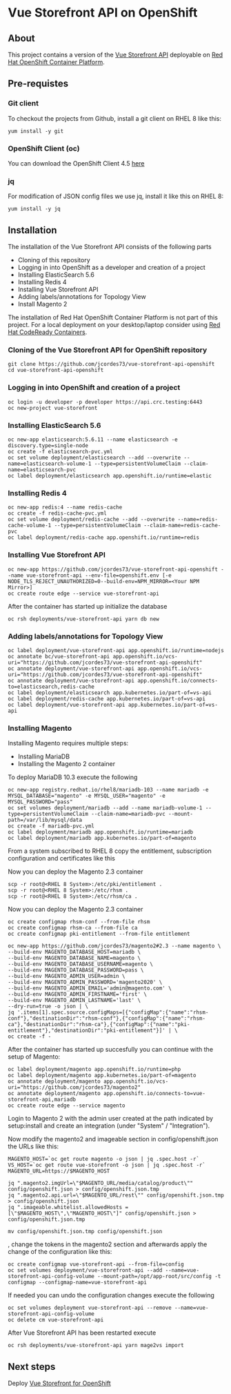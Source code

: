 # Vue Storefront API on OpenShift

## About

This project contains a version of the [Vue Storefront API](https://github.com/DivanteLtd/vue-storefront-api) deployable on [Red Hat OpenShift Container Platform](https://www.openshift.com/products/container-platform).

## Pre-requistes

### Git client

To checkout the projects from Github, install a git client on RHEL 8 like this:

	yum install -y git

### OpenShift Client (oc)

You can download the OpenShift Client 4.5 [here](https://mirror.openshift.com/pub/openshift-v4/clients/oc/4.5/linux/oc.tar.gz)

### jq

For modification of JSON config files we use jq, install it like this on RHEL 8:

	yum install -y jq

## Installation

The installation of the Vue Storefront API consists of the following parts

- Cloning of this repository
- Logging in into OpenShift as a developer and creation of a project
- Installing ElasticSearch 5.6
- Installing Redis 4
- Installing Vue Storefront API
- Adding labels/annotations for Topology View
- Install Magento 2

The installation of Red Hat OpenShift Container Platform is not part of this project. For a local deployment on your desktop/laptop consider using [Red Hat CodeReady Containers](https://developers.redhat.com/products/codeready-containers/overview).

### Cloning of the Vue Storefront API for OpenShift repository

	git clone https://github.com/jcordes73/vue-storefront-api-openshift
	cd vue-storefront-api-openshift

### Logging in into OpenShift and creation of a project

	oc login -u developer -p developer https://api.crc.testing:6443
	oc new-project vue-storefront

### Installing ElasticSearch 5.6

	oc new-app elasticsearch:5.6.11 --name elasticsearch -e discovery.type=single-node
	oc create -f elasticsearch-pvc.yml
	oc set volume deployment/elasticsearch --add --overwrite --name=elasticsearch-volume-1 --type=persistentVolumeClaim --claim-name=elasticsearch-pvc
	oc label deployment/elasticsearch app.openshift.io/runtime=elastic

### Installing Redis 4

	oc new-app redis:4 --name redis-cache
	oc create -f redis-cache-pvc.yml
	oc set volume deployment/redis-cache --add --overwrite --name=redis-cache-volume-1 --type=persistentVolumeClaim --claim-name=redis-cache-pvc
	oc label deployment/redis-cache app.openshift.io/runtime=redis

### Installing Vue Storefront API

	oc new-app https://github.com/jcordes73/vue-storefront-api-openshift --name vue-storefront-api --env-file=openshift.env [-e NODE_TLS_REJECT_UNAUTHORIZED=0--build-env=NPM_MIRROR=<Your NPM Mirror>]
	oc create route edge --service vue-storefront-api

After the container has started up initialize the database

	oc rsh deployments/vue-storefront-api yarn db new

### Adding labels/annotations for Topology View

	oc label deployment/vue-storefront-api app.openshift.io/runtime=nodejs
	oc annotate bc/vue-storefront-api app.openshift.io/vcs-uri="https://github.com/jcordes73/vue-storefront-api-openshift"
	oc annotate deployment/vue-storefront-api app.openshift.io/vcs-uri="https://github.com/jcordes73/vue-storefront-api-openshift"
	oc annotate deployment/vue-storefront-api app.openshift.io/connects-to=elasticsearch,redis-cache
	oc label deployment/elasticsearch app.kubernetes.io/part-of=vs-api
	oc label deployment/redis-cache app.kubernetes.io/part-of=vs-api
	oc label deployment/vue-storefront-api app.kubernetes.io/part-of=vs-api

### Installing Magento

Installing Magento requires multiple steps:

- Installing MariaDB
- Installing the Magento 2 container

To deploy MariaDB 10.3 execute the following

	oc new-app registry.redhat.io/rhel8/mariadb-103 --name mariadb -e MYSQL_DATABASE="magento" -e MYSQL_USER="magento" -e MYSQL_PASSWORD="pass"
	oc set volumes deployment/mariadb --add --name mariadb-volume-1 --type=persistentVolumeClaim --claim-name=mariadb-pvc --mount-path=/var/lib/mysql/data
	oc create -f mariadb-pvc.yml
	oc label deployment/mariadb app.openshift.io/runtime=mariadb
	oc label deployment/mariadb app.kubernetes.io/part-of=magento

From a system subscribed to RHEL 8 copy the entitlement, subscription configuration and certificates like this

Now you can deploy the Magento 2.3 container

	scp -r root@<RHEL 8 System>:/etc/pki/entitlement .
	scp -r root@<RHEL 8 System>:/etc/rhsm .
	scp -r root@<RHEL 8 System>:/etc/rhsm/ca .

Now you can deploy the Magento 2.3 container

	oc create configmap rhsm-conf --from-file rhsm
	oc create configmap rhsm-ca --from-file ca
	oc create configmap pki-entitlement --from-file entitlement

	oc new-app https://github.com/jcordes73/magento2#2.3 --name magento \
	--build-env MAGENTO_DATABASE_HOST=mariadb \
	--build-env MAGENTO_DATABASE_NAME=magento \
	--build-env MAGENTO_DATABASE_USERNAME=magento \
	--build-env MAGENTO_DATABASE_PASSWORD=pass \
	--build-env MAGENTO_ADMIN_USER=admin \
	--build-env MAGENTO_ADMIN_PASSWORD='magento2020' \
	--build-env MAGENTO_ADMIN_EMAIL='admin@magento.com' \
	--build-env MAGENTO_ADMIN_FIRSTNAME='first' \
	--build-env MAGENTO_ADMIN_LASTNAME='last' \
	--dry-run=true -o json | \
	jq '.items[1].spec.source.configMaps=[{"configMap":{"name":"rhsm-conf"},"destinationDir":"rhsm-conf"},{"configMap":{"name":"rhsm-ca"},"destinationDir":"rhsm-ca"},{"configMap":{"name":"pki-entitlement"},"destinationDir":"pki-entitlement"}]' | \
	oc create -f -

After the container has started up succesfully you can continue with the setup of Magento:

	oc label deployment/magento app.openshift.io/runtime=php
	oc label deployment/magento app.kubernetes.io/part-of=magento
	oc annotate deployment/magento app.openshift.io/vcs-uri="https://github.com/jcordes73/magento2"
	oc annotate deployment/magento app.openshift.io/connects-to=vue-storefront-api,mariadb
	oc create route edge --service magento

Login to Magento 2 with the admin user created at the path indicated by setup:install and create an integration (under "System" / "Integration").

Now modify the magento2 and imageable section in config/openshift.json the URLs like this:

	MAGENTO_HOST=`oc get route magento -o json | jq .spec.host -r`
	VS_HOST=`oc get route vue-storefront -o json | jq .spec.host -r`	
	MAGENTO_URL=https://$MAGENTO_HOST

	jq ".magento2.imgUrl=\"$MAGENTO_URL/media/catalog/product\"" config/openshift.json > config/openshift.json.tmp
	jq ".magento2.api.url=\"$MAGENTO_URL/rest\"" config/openshift.json.tmp > config/openshift.json
	jq ".imageable.whitelist.allowedHosts = [\"$MAGENTO_HOST\",\"MAGENTO_HOST\"]" config/openshift.json > config/openshift.json.tmp

	mv config/openshift.json.tmp config/openshift.json

, change the tokens in the magento2 section and afterwards apply the change of the configuration like this:

	oc create configmap vue-storefront-api --from-file=config
	oc set volumes deployment/vue-storefront-api --add --name=vue-storefront-api-config-volume --mount-path=/opt/app-root/src/config -t configmap --configmap-name=vue-storefront-api

If needed you can undo the configuration changes execute the following

	oc set volumes deployment vue-storefront-api --remove --name=vue-storefront-api-config-volume
	oc delete cm vue-storefront-api

After Vue Storefront API has been restarted execute

	oc rsh deployments/vue-storefront-api yarn mage2vs import

## Next steps

Deploy [Vue Storefront for OpenShift](https://github.com/jcordes73/vue-storefront-openshift)
